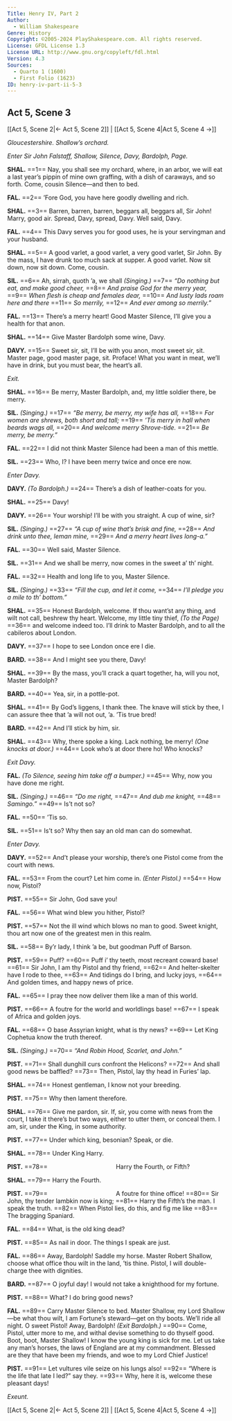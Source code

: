 ```yaml
---
Title: Henry IV, Part 2
Author: 
  - William Shakespeare
Genre: History
Copyright: ©2005-2024 PlayShakespeare.com. All rights reserved.
License: GFDL License 1.3
License URL: http://www.gnu.org/copyleft/fdl.html
Version: 4.3
Sources:
  - Quarto 1 (1600)
  - First Folio (1623)
ID: henry-iv-part-ii-5-3
---
```


## Act 5, Scene 3
[[Act 5, Scene 2|← Act 5, Scene 2]] | [[Act 5, Scene 4|Act 5, Scene 4 →]]

*Gloucestershire. Shallow’s orchard.*

*Enter Sir John Falstaff, Shallow, Silence, Davy, Bardolph, Page.*

**SHAL.**
==1== Nay, you shall see my orchard, where, in an arbor, we will eat a last year’s pippin of mine own graffing, with a dish of caraways, and so forth. Come, cousin Silence—and then to bed.

**FAL.**
==2== ’Fore God, you have here goodly dwelling and rich.

**SHAL.**
==3== Barren, barren, barren, beggars all, beggars all, Sir John! Marry, good air. Spread, Davy, spread, Davy. Well said, Davy.

**FAL.**
==4== This Davy serves you for good uses, he is your servingman and your husband.

**SHAL.**
==5== A good varlet, a good varlet, a very good varlet, Sir John. By the mass, I have drunk too much sack at supper. A good varlet. Now sit down, now sit down. Come, cousin.

**SIL.**
==6== Ah, sirrah, quoth ’a, we shall
*(Singing.)*
==7== *“Do nothing but eat, and make good cheer,*
==8== *And praise God for the merry year,*
==9== *When flesh is cheap and females dear,*
==10== *And lusty lads roam here and there*
==11== *So merrily,*
==12== *And ever among so merrily.”*

**FAL.**
==13== There’s a merry heart! Good Master Silence, I’ll give you a health for that anon.

**SHAL.**
==14== Give Master Bardolph some wine, Davy.

**DAVY.**
==15== Sweet sir, sit, I’ll be with you anon, most sweet sir, sit. Master page, good master page, sit. Proface! What you want in meat, we’ll have in drink, but you must bear, the heart’s all.

*Exit.*

**SHAL.**
==16== Be merry, Master Bardolph, and, my little soldier there, be merry.

**SIL.**
*(Singing.)*
==17== *“Be merry, be merry, my wife has all,*
==18== *For women are shrews, both short and tall;*
==19== *’Tis merry in hall when beards wags all,*
==20== *And welcome merry Shrove-tide.*
==21== *Be merry, be merry.”*

**FAL.**
==22== I did not think Master Silence had been a man of this mettle.

**SIL.**
==23== Who, I? I have been merry twice and once ere now.

*Enter Davy.*

**DAVY.**
*(To Bardolph.)*
==24== There’s a dish of leather-coats for you.

**SHAL.**
==25== Davy!

**DAVY.**
==26== Your worship! I’ll be with you straight. A cup of wine, sir?

**SIL.**
*(Singing.)*
==27== *“A cup of wine that’s brisk and fine,*
==28== *And drink unto thee, leman mine,*
==29== *And a merry heart lives long-a.”*

**FAL.**
==30== Well said, Master Silence.

**SIL.**
==31== And we shall be merry, now comes in the sweet a’ th’ night.

**FAL.**
==32== Health and long life to you, Master Silence.

**SIL.**
*(Singing.)*
==33== *“Fill the cup, and let it come,*
==34== *I’ll pledge you a mile to th’ bottom.”*

**SHAL.**
==35== Honest Bardolph, welcome. If thou want’st any thing, and wilt not call, beshrew thy heart. Welcome, my little tiny thief,
*(To the Page)*
==36== and welcome indeed too. I’ll drink to Master Bardolph, and to all the cabileros about London.

**DAVY.**
==37== I hope to see London once ere I die.

**BARD.**
==38== And I might see you there, Davy!

**SHAL.**
==39== By the mass, you’ll crack a quart together, ha, will you not, Master Bardolph?

**BARD.**
==40== Yea, sir, in a pottle-pot.

**SHAL.**
==41== By God’s liggens, I thank thee. The knave will stick by thee, I can assure thee that ’a will not out, ’a. ’Tis true bred!

**BARD.**
==42== And I’ll stick by him, sir.

**SHAL.**
==43== Why, there spoke a king. Lack nothing, be merry!
*(One knocks at door.)*
==44== Look who’s at door there ho! Who knocks?

*Exit Davy.*

**FAL.**
*(To Silence, seeing him take off a bumper.)*
==45== Why, now you have done me right.

**SIL.**
*(Singing.)*
==46== *“Do me right,*
==47== *And dub me knight,*
==48== *Samingo.”*
==49== Is’t not so?

**FAL.**
==50== ’Tis so.

**SIL.**
==51== Is’t so? Why then say an old man can do somewhat.

*Enter Davy.*

**DAVY.**
==52== And’t please your worship, there’s one Pistol come from the court with news.

**FAL.**
==53== From the court? Let him come in.
*(Enter Pistol.)*
==54== How now, Pistol?

**PIST.**
==55== Sir John, God save you!

**FAL.**
==56== What wind blew you hither, Pistol?

**PIST.**
==57== Not the ill wind which blows no man to good. Sweet knight, thou art now one of the greatest men in this realm.

**SIL.**
==58== By’r lady, I think ’a be, but goodman Puff of Barson.

**PIST.**
==59== Puff?
==60== Puff i’ thy teeth, most recreant coward base!
==61== Sir John, I am thy Pistol and thy friend,
==62== And helter-skelter have I rode to thee,
==63== And tidings do I bring, and lucky joys,
==64== And golden times, and happy news of price.

**FAL.**
==65== I pray thee now deliver them like a man of this world.

**PIST.**
==66== A foutre for the world and worldlings base!
==67== I speak of Africa and golden joys.

**FAL.**
==68== O base Assyrian knight, what is thy news?
==69== Let King Cophetua know the truth thereof.

**SIL.**
*(Singing.)*
==70== *“And Robin Hood, Scarlet, and John.”*

**PIST.**
==71== Shall dunghill curs confront the Helicons?
==72== And shall good news be baffled?
==73== Then, Pistol, lay thy head in Furies’ lap.

**SHAL.**
==74== Honest gentleman, I know not your breeding.

**PIST.**
==75== Why then lament therefore.

**SHAL.**
==76== Give me pardon, sir. If, sir, you come with news from the court, I take it there’s but two ways, either to utter them, or conceal them. I am, sir, under the King, in some authority.

**PIST.**
==77== Under which king, besonian? Speak, or die.

**SHAL.**
==78== Under King Harry.

**PIST.**
==78==            Harry the Fourth, or Fifth?

**SHAL.**
==79== Harry the Fourth.

**PIST.**
==79==            A foutre for thine office!
==80== Sir John, thy tender lambkin now is king;
==81== Harry the Fifth’s the man. I speak the truth.
==82== When Pistol lies, do this, and fig me like
==83== The bragging Spaniard.

**FAL.**
==84== What, is the old king dead?

**PIST.**
==85== As nail in door. The things I speak are just.

**FAL.**
==86== Away, Bardolph! Saddle my horse. Master Robert Shallow, choose what office thou wilt in the land, ’tis thine. Pistol, I will double-charge thee with dignities.

**BARD.**
==87== O joyful day! I would not take a knighthood for my fortune.

**PIST.**
==88== What? I do bring good news?

**FAL.**
==89== Carry Master Silence to bed. Master Shallow, my Lord Shallow—be what thou wilt, I am Fortune’s steward—get on thy boots. We’ll ride all night. O sweet Pistol! Away, Bardolph!
*(Exit Bardolph.)*
==90== Come, Pistol, utter more to me, and withal devise something to do thyself good. Boot, boot, Master Shallow! I know the young king is sick for me. Let us take any man’s horses, the laws of England are at my commandment. Blessed are they that have been my friends, and woe to my Lord Chief Justice!

**PIST.**
==91== Let vultures vile seize on his lungs also!
==92== “Where is the life that late I led?” say they.
==93== Why, here it is, welcome these pleasant days!

*Exeunt.*

[[Act 5, Scene 2|← Act 5, Scene 2]] | [[Act 5, Scene 4|Act 5, Scene 4 →]]